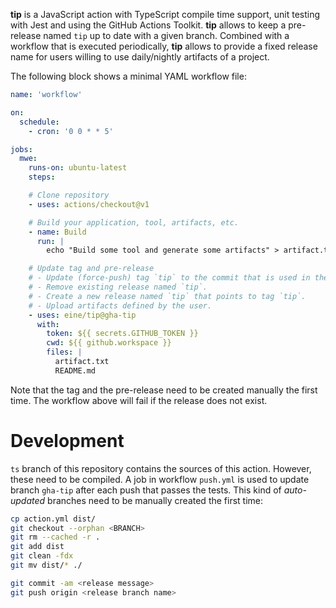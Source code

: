 **tip** is a JavaScript action with TypeScript compile time support, unit testing with Jest and using the GitHub Actions Toolkit. **tip** allows to keep a pre-release named `tip` up to date with a given branch. Combined with a workflow that is executed periodically, **tip** allows to provide a fixed release name for users willing to use daily/nightly artifacts of a project.

The following block shows a minimal YAML workflow file:

```yml
name: 'workflow'

on:
  schedule:
    - cron: '0 0 * * 5'

jobs:
  mwe:
    runs-on: ubuntu-latest
    steps:

    # Clone repository
    - uses: actions/checkout@v1

    # Build your application, tool, artifacts, etc.
    - name: Build
      run: |
        echo "Build some tool and generate some artifacts" > artifact.txt

    # Update tag and pre-release
    # - Update (force-push) tag `tip` to the commit that is used in the workflow.
    # - Remove existing release named `tip`.
    # - Create a new release named `tip` that points to tag `tip`.
    # - Upload artifacts defined by the user.
    - uses: eine/tip@gha-tip
      with:
        token: ${{ secrets.GITHUB_TOKEN }}
        cwd: ${{ github.workspace }}
        files: |
          artifact.txt
          README.md
```

Note that the tag and the pre-release need to be created manually the first time. The workflow above will fail if the release does not exist.

# Development

`ts` branch of this repository contains the sources of this action. However, these need to be compiled. A job in workflow `push.yml` is used to update branch `gha-tip` after each push that passes the tests. This kind of *auto-updated* branches need to be manually created the first time:

```bash
cp action.yml dist/
git checkout --orphan <BRANCH>
git rm --cached -r .
git add dist
git clean -fdx
git mv dist/* ./

git commit -am <release message>
git push origin <release branch name>
```
